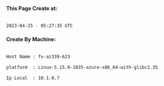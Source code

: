 
   
#### This Page Create at:

```bash

2023-04-25 - 05:27:35 UTC

```

#### Create By Machine:

```bash

Host Name : fv-az339-623

platform  : Linux-5.15.0-1035-azure-x86_64-with-glibc2.35

Ip Local  : 10.1.0.7

```

